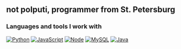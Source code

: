 
## not polputi, programmer from St. Petersburg

### Languages and tools I work with

[![Python](https://img.shields.io/badge/Python-090909?style=for-the-badge&logo=python)](https://www.python.org)
[![JavaScript](https://img.shields.io/badge/JavaScript-090909?style=for-the-badge&logo=JavaScript)](https://ru.wikipedia.org/wiki/JavaScript)
[![Node](https://img.shields.io/badge/NodeJS-090909?style=for-the-badge&logo=node.js)](https://nodejs.org)
[![MySQL](https://img.shields.io/badge/MySql-090909?style=for-the-badge&logo=mysql)](https://www.mysql.com)
[![Java](https://img.shields.io/badge/Java-090909?style=for-the-badge&logo=openjdk&logoColor=white)](https://www.java.com)
